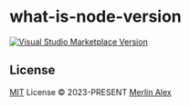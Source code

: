 # what-is-node-version

<a href="https://marketplace.visualstudio.com/items?itemName=merlinalex.what-is-node-version" target="__blank"><img src="https://img.shields.io/visual-studio-marketplace/v/merlinalex.what-is-node-version.svg?color=eee&amp;label=VS%20Code%20Marketplace&logo=visual-studio-code" alt="Visual Studio Marketplace Version" /></a>

## License

[MIT](./LICENSE) License © 2023-PRESENT [Merlin Alex](https://github.com/merlinalex1028)

